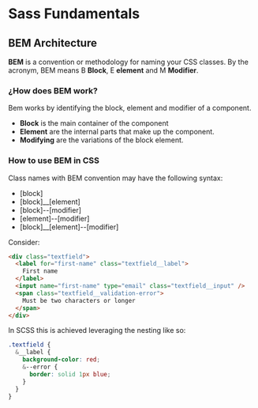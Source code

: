 # Sass Fundamentals
## BEM Architecture
**BEM** is a convention or methodology for naming your CSS classes. By the acronym, BEM means B **Block**, E **element** and M **Modifier**.

### ¿How does BEM work?
Bem works by identifying the block, element and modifier of a component.

- **Block** is the main container of the component
- **Element** are the internal parts that make up the component.
- **Modifying** are the variations of the block element.

### How to use BEM in CSS
Class names with BEM convention may have the following syntax:

- [block]
- [block]__[element]
- [block]--[modifier]
- [element]--[modifier]
- [block]__[element]--[modifier]

Consider:
```html
<div class="textfield">
  <label for="first-name" class="textfield__label">
    First name
  </label>
  <input name="first-name" type="email" class="textfield__input" />
  <span class="textfield__validation-error">
    Must be two characters or longer
  </span>
</div>
```
In SCSS this is achieved leveraging the nesting like so:
```scss
.textfield {
  &__label {
    background-color: red;
    &--error {
      border: solid 1px blue;
    } 
  }
}
```